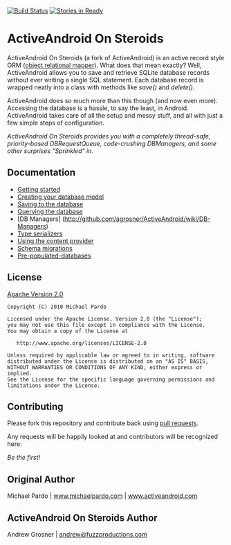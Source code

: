 [![Build Status](https://travis-ci.org/pardom/ActiveAndroid.png?branch=master)](https://travis-ci.org/pardom/ActiveAndroid) [![Stories in Ready](https://badge.waffle.io/pardom/ActiveAndroid.png)](http://waffle.io/pardom/ActiveAndroid)  
# ActiveAndroid On Steroids

ActiveAndroid On Steroids (a fork of ActiveAndroid) is an active record style ORM ([object relational mapper](http://en.wikipedia.org/wiki/Object-relational_mapping)). What does that mean exactly? Well, ActiveAndroid allows you to save and retrieve SQLite database records without ever writing a single SQL statement. Each database record is wrapped neatly into a class with methods like _save()_ and _delete()_.

ActiveAndroid does so much more than this though (and now even more). Accessing the database is a hassle, to say the least, in Android. ActiveAndroid takes care of all the setup and messy stuff, and all with just a few simple steps of configuration. 

_ActiveAndroid On Steroids provides you with a completely thread-safe, priority-based DBRequestQueue, code-crushing DBManagers, and some other surprises "Sprinkled" in._

## Documentation

* [Getting started](http://github.com/agrosner/ActiveAndroid/wiki/Getting-started)
* [Creating your database model](http://github.com/agrosner/ActiveAndroid/wiki/Creating-your-database-model)
* [Saving to the database](http://github.com/agrosner/ActiveAndroid/wiki/Saving-to-the-database)
* [Querying the database](http://github.com/agrosner/ActiveAndroid/wiki/Querying-the-database)
* [DB Managers] (http://github.com/agrosner/ActiveAndroid/wiki/DB-Managers)
* [Type serializers](http://github.com/agrosner/ActiveAndroid/wiki/Type-serializers)
* [Using the content provider](http://github.com/agrosner/ActiveAndroid/wiki/Using-the-content-provider)
* [Schema migrations](http://github.com/agrosner/ActiveAndroid/wiki/Schema-migrations)
* [Pre-populated-databases](http://github.com/agrosner/ActiveAndroid/wiki/Pre-populated-databases)

## License

[Apache Version 2.0](http://www.apache.org/licenses/LICENSE-2.0.html)

    Copyright (C) 2010 Michael Pardo

    Licensed under the Apache License, Version 2.0 (the "License");
    you may not use this file except in compliance with the License.
    You may obtain a copy of the License at

       http://www.apache.org/licenses/LICENSE-2.0

    Unless required by applicable law or agreed to in writing, software
    distributed under the License is distributed on an "AS IS" BASIS,
    WITHOUT WARRANTIES OR CONDITIONS OF ANY KIND, either express or implied.
    See the License for the specific language governing permissions and
    limitations under the License.

## Contributing

Please fork this repository and contribute back using [pull requests](http://github.com/agrosner/ActiveAndroid/pulls).

Any requests will be happily looked at and contributors will be recognized here:

_Be the first!_

## Original Author

Michael Pardo | www.michaelpardo.com | www.activeandroid.com

## ActiveAndroid On Steroids Author

Andrew Grosner | andrew@fuzzproductions.com